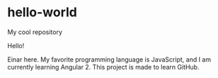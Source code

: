 # hello-world
My cool repository

Hello!

Einar here. My favorite programming language is JavaScript, and I am currently learning Angular 2.
This project is made to learn GitHub.
